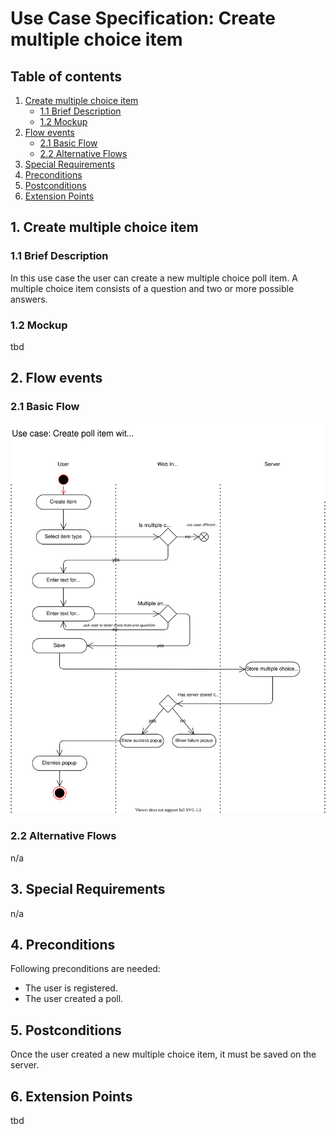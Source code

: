 # Use Case Specification: Create multiple choice item

## Table of contents
1. [Create multiple choice item](#1-create-multiple-choice-item)
    + [1.1 Brief Description](#11-brief-descsription)
    + [1.2 Mockup](#12-mockup)
2. [Flow events](#2-flow-events)
    + [2.1 Basic Flow](#21-basic-flow)
    + [2.2 Alternative Flows](#22-alternative-flows)
3. [Special Requirements](#3-special-requirements)
4. [Preconditions](#4-preconditions)
5. [Postconditions](#5-postconditions)
6. [Extension Points](#6-extension-points)


## 1. Create multiple choice item
### 1.1 Brief Description
In this use case the user can create a new multiple choice poll item. A multiple choice item consists of a question and two or more possible answers.
### 1.2 Mockup
tbd
## 2. Flow events
### 2.1 Basic Flow
![Activity diagram](../media/UC-diagrams/UC-create-multiple-choice-item-activitydiagram.svg)
### 2.2 Alternative Flows
n/a
## 3. Special Requirements
n/a
## 4. Preconditions
Following preconditions are needed:
- The user is registered.
- The user created a poll.
## 5. Postconditions
Once the user created a new multiple choice item, it must be saved on the server.
## 6. Extension Points
tbd